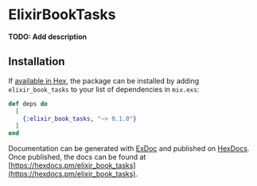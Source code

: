 # ElixirBookTasks

**TODO: Add description**

## Installation

If [available in Hex](https://hex.pm/docs/publish), the package can be installed
by adding `elixir_book_tasks` to your list of dependencies in `mix.exs`:

```elixir
def deps do
  [
    {:elixir_book_tasks, "~> 0.1.0"}
  ]
end
```

Documentation can be generated with [ExDoc](https://github.com/elixir-lang/ex_doc)
and published on [HexDocs](https://hexdocs.pm). Once published, the docs can
be found at [https://hexdocs.pm/elixir_book_tasks](https://hexdocs.pm/elixir_book_tasks).

